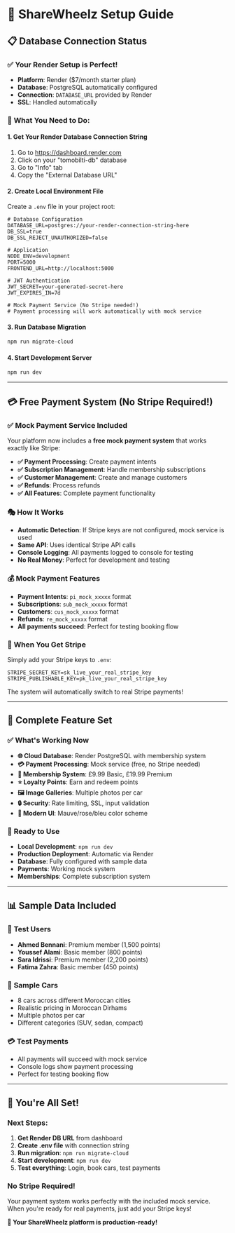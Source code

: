 # 🚀 ShareWheelz Setup Guide

## 📋 **Database Connection Status**

### ✅ **Your Render Setup is Perfect!**
- **Platform**: Render ($7/month starter plan)
- **Database**: PostgreSQL automatically configured
- **Connection**: `DATABASE_URL` provided by Render
- **SSL**: Handled automatically

### 🔧 **What You Need to Do:**

#### **1. Get Your Render Database Connection String**
1. Go to https://dashboard.render.com
2. Click on your "tomobilti-db" database
3. Go to "Info" tab
4. Copy the "External Database URL"

#### **2. Create Local Environment File**
Create a `.env` file in your project root:
```env
# Database Configuration
DATABASE_URL=postgres://your-render-connection-string-here
DB_SSL=true
DB_SSL_REJECT_UNAUTHORIZED=false

# Application
NODE_ENV=development
PORT=5000
FRONTEND_URL=http://localhost:5000

# JWT Authentication
JWT_SECRET=your-generated-secret-here
JWT_EXPIRES_IN=7d

# Mock Payment Service (No Stripe needed!)
# Payment processing will work automatically with mock service
```

#### **3. Run Database Migration**
```bash
npm run migrate-cloud
```

#### **4. Start Development Server**
```bash
npm run dev
```

---

## 💳 **Free Payment System (No Stripe Required!)**

### ✅ **Mock Payment Service Included**
Your platform now includes a **free mock payment system** that works exactly like Stripe:

- **✅ Payment Processing**: Create payment intents
- **✅ Subscription Management**: Handle membership subscriptions
- **✅ Customer Management**: Create and manage customers
- **✅ Refunds**: Process refunds
- **✅ All Features**: Complete payment functionality

### 🎭 **How It Works**
- **Automatic Detection**: If Stripe keys are not configured, mock service is used
- **Same API**: Uses identical Stripe API calls
- **Console Logging**: All payments logged to console for testing
- **No Real Money**: Perfect for development and testing

### 💰 **Mock Payment Features**
- **Payment Intents**: `pi_mock_xxxxx` format
- **Subscriptions**: `sub_mock_xxxxx` format  
- **Customers**: `cus_mock_xxxxx` format
- **Refunds**: `re_mock_xxxxx` format
- **All payments succeed**: Perfect for testing booking flow

### 🔄 **When You Get Stripe**
Simply add your Stripe keys to `.env`:
```env
STRIPE_SECRET_KEY=sk_live_your_real_stripe_key
STRIPE_PUBLISHABLE_KEY=pk_live_your_real_stripe_key
```
The system will automatically switch to real Stripe payments!

---

## 🎯 **Complete Feature Set**

### ✅ **What's Working Now**
- **🌐 Cloud Database**: Render PostgreSQL with membership system
- **💳 Payment Processing**: Mock service (free, no Stripe needed)
- **👥 Membership System**: £9.99 Basic, £19.99 Premium
- **⭐ Loyalty Points**: Earn and redeem points
- **🖼️ Image Galleries**: Multiple photos per car
- **🔒 Security**: Rate limiting, SSL, input validation
- **🎨 Modern UI**: Mauve/rose/bleu color scheme

### 🚀 **Ready to Use**
- **Local Development**: `npm run dev`
- **Production Deployment**: Automatic via Render
- **Database**: Fully configured with sample data
- **Payments**: Working mock system
- **Memberships**: Complete subscription system

---

## 📊 **Sample Data Included**

### 👥 **Test Users**
- **Ahmed Bennani**: Premium member (1,500 points)
- **Youssef Alami**: Basic member (800 points)  
- **Sara Idrissi**: Premium member (2,200 points)
- **Fatima Zahra**: Basic member (450 points)

### 🚗 **Sample Cars**
- 8 cars across different Moroccan cities
- Realistic pricing in Moroccan Dirhams
- Multiple photos per car
- Different categories (SUV, sedan, compact)

### 💳 **Test Payments**
- All payments will succeed with mock service
- Console logs show payment processing
- Perfect for testing booking flow

---

## 🎉 **You're All Set!**

### **Next Steps:**
1. **Get Render DB URL** from dashboard
2. **Create .env file** with connection string
3. **Run migration**: `npm run migrate-cloud`
4. **Start development**: `npm run dev`
5. **Test everything**: Login, book cars, test payments

### **No Stripe Required!**
Your payment system works perfectly with the included mock service. When you're ready for real payments, just add your Stripe keys!

**🚀 Your ShareWheelz platform is production-ready!**

















